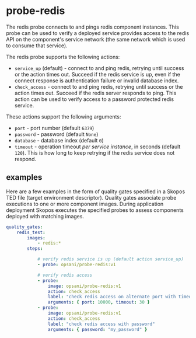 # probe-redis
The redis probe connects to and pings redis component instances.  This probe can be used to verify a deployed service provides access to the redis API on the component's service network (the same network which is used to consume that service).

The redis probe supports the following actions:

* `service_up` (default) - connect to and ping redis, retrying until success or the action times out.  Succeed if the redis service is up, even if the connect response is authentication failure or invalid database index.
* `check_access` - connect to and ping redis, retrying until success or the action times out.  Succeed if the redis server responds to ping.  This action can be used to verify access to a password protected redis service.

These actions support the following arguments:

* `port` - port number (default `6379`)
* `password` - password (default `None`)
* `database` - database index (default `0`)
* `timeout` - operation timeout *per service instance*, in seconds (default `120`).  This is how long to keep retrying if the redis service does not respond.

## examples

Here are a few examples in the form of quality gates specified in a Skopos TED file (target environment descriptor).  Quality gates associate probe executions to one or more component images.  During application deployment Skopos executes the specified probes to assess components deployed with matching images.

```yaml
quality_gates:
    redis_test:
        images:
            - redis:*
        steps:

            # verify redis service is up (default action service_up)
            - probe: opsani/probe-redis:v1

            # verify redis access
            - probe:
                image: opsani/probe-redis:v1
                action: check_access
                label: "check redis access on alternate port with timeout"
                arguments: { port: 10000, timeout: 30 }
            - probe:
                image: opsani/probe-redis:v1
                action: check_access
                label: "check redis access with password"
                arguments: { password: "my_password" }
```
